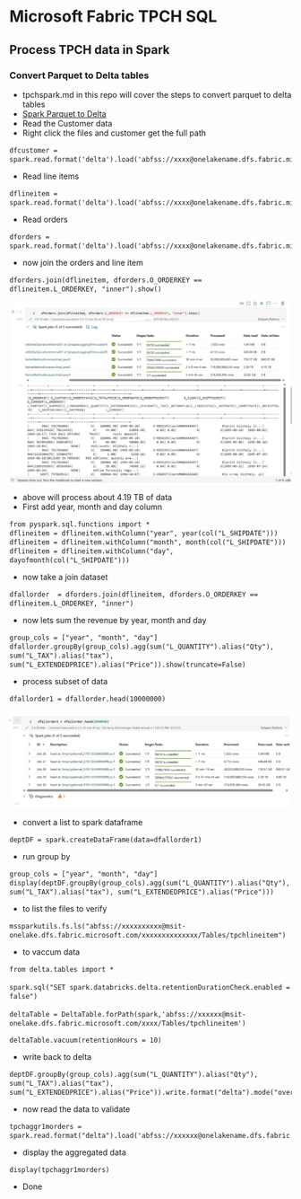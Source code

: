# Microsoft Fabric TPCH SQL

## Process TPCH data in Spark

### Convert Parquet to Delta tables

- tpchspark.md in this repo will cover the steps to convert parquet to delta tables
- [Spark Parquet to Delta](tpchspark.md)
- Read the Customer data
- Right click the files and customer get the full path

```
dfcustomer = spark.read.format('delta').load('abfss://xxxx@onelakename.dfs.fabric.microsoft.com/xxxxx/Tables/tpchcustomer')
```

- Read line items

```
dflineitem = spark.read.format('delta').load('abfss://xxxx@onelakename.dfs.fabric.microsoft.com/xxxx/Tables/tpchlineitem')
```

- Read orders

```
dforders = spark.read.format('delta').load('abfss://xxxx@onelakename.dfs.fabric.microsoft.com/xxxxxx/Tables/tpchorders')
```

- now join the orders and line item

```
dforders.join(dflineitem, dforders.O_ORDERKEY == dflineitem.L_ORDERKEY, "inner").show()
```

![Architecture](https://github.com/balakreshnan/Samples2023/blob/main/MicrosoftFabric/Images/tpch18.jpg "Architecture")

- above will process about 4.19 TB of data
- First add year, month and day column

```
from pyspark.sql.functions import *
dflineitem = dflineitem.withColumn("year", year(col("L_SHIPDATE")))
dflineitem = dflineitem.withColumn("month", month(col("L_SHIPDATE")))
dflineitem = dflineitem.withColumn("day", dayofmonth(col("L_SHIPDATE")))
```

- now take a join dataset

```
dfallorder  = dforders.join(dflineitem, dforders.O_ORDERKEY == dflineitem.L_ORDERKEY, "inner")
```

- now lets sum the revenue by year, month and day

```
group_cols = ["year", "month", "day"]
dfallorder.groupBy(group_cols).agg(sum("L_QUANTITY").alias("Qty"), sum("L_TAX").alias("tax"), sum("L_EXTENDEDPRICE").alias("Price")).show(truncate=False)
```

- process subset of data

```
dfallorder1 = dfallorder.head(10000000)
```

![Architecture](https://github.com/balakreshnan/Samples2023/blob/main/MicrosoftFabric/Images/tpch22.jpg "Architecture")

- convert a list to spark dataframe

```
deptDF = spark.createDataFrame(data=dfallorder1)
```

- run group by

```
group_cols = ["year", "month", "day"]
display(deptDF.groupBy(group_cols).agg(sum("L_QUANTITY").alias("Qty"), sum("L_TAX").alias("tax"), sum("L_EXTENDEDPRICE").alias("Price")))
```

- to list the files to verify

```
mssparkutils.fs.ls("abfss://xxxxxxxxxx@msit-onelake.dfs.fabric.microsoft.com/xxxxxxxxxxxxxx/Tables/tpchlineitem")
```

- to vaccum data

```
from delta.tables import *

spark.sql("SET spark.databricks.delta.retentionDurationCheck.enabled = false")

deltaTable = DeltaTable.forPath(spark,'abfss://xxxxxx@msit-onelake.dfs.fabric.microsoft.com/xxxx/Tables/tpchlineitem')
```

```
deltaTable.vacuum(retentionHours = 10)
```

- write back to delta

```
deptDF.groupBy(group_cols).agg(sum("L_QUANTITY").alias("Qty"), sum("L_TAX").alias("tax"), sum("L_EXTENDEDPRICE").alias("Price")).write.format("delta").mode("overwrite").save('abfss://xxx@onelakename.dfs.fabric.microsoft.com/xxxxxx/Tables/tpchaggr1morders')
```

- now read the data to validate

```
tpchaggr1morders = spark.read.format("delta").load('abfss://xxxxxx@onelakename.dfs.fabric.microsoft.com/xxxxxxx/Tables/tpchaggr1morders')
```

- display the aggregated data

```
display(tpchaggr1morders)
```

- Done